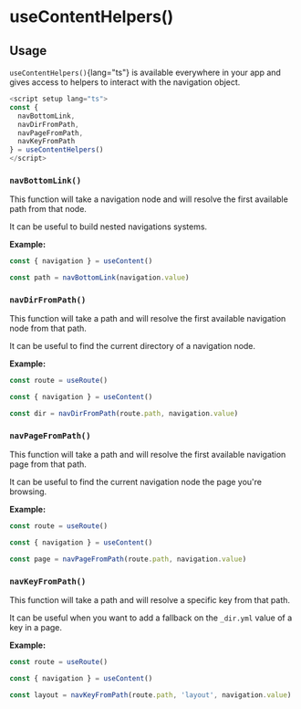 # useContentHelpers()

## Usage

`useContentHelpers()`{lang="ts"} is available everywhere in your app and gives access to helpers to interact with the navigation object.

```ts
<script setup lang="ts">
const {
  navBottomLink,
  navDirFromPath,
  navPageFromPath,
  navKeyFromPath
} = useContentHelpers()
</script>
```

### `navBottomLink()`

This function will take a navigation node and will resolve the first available path from that node.

It can be useful to build nested navigations systems.

**Example:**

```ts
const { navigation } = useContent()

const path = navBottomLink(navigation.value)
```

### `navDirFromPath()`

This function will take a path and will resolve the first available navigation node from that path.

It can be useful to find the current directory of a navigation node.

**Example:**

```ts
const route = useRoute()

const { navigation } = useContent()

const dir = navDirFromPath(route.path, navigation.value)
```

### `navPageFromPath()`

This function will take a path and will resolve the first available navigation page from that path.

It can be useful to find the current navigation node the page you're browsing.

**Example:**

```ts
const route = useRoute()

const { navigation } = useContent()

const page = navPageFromPath(route.path, navigation.value)
```

### `navKeyFromPath()`

This function will take a path and will resolve a specific key from that path.

It can be useful when you want to add a fallback on the `_dir.yml` value of a key in a page.

**Example:**

```ts
const route = useRoute()

const { navigation } = useContent()

const layout = navKeyFromPath(route.path, 'layout', navigation.value)
```
